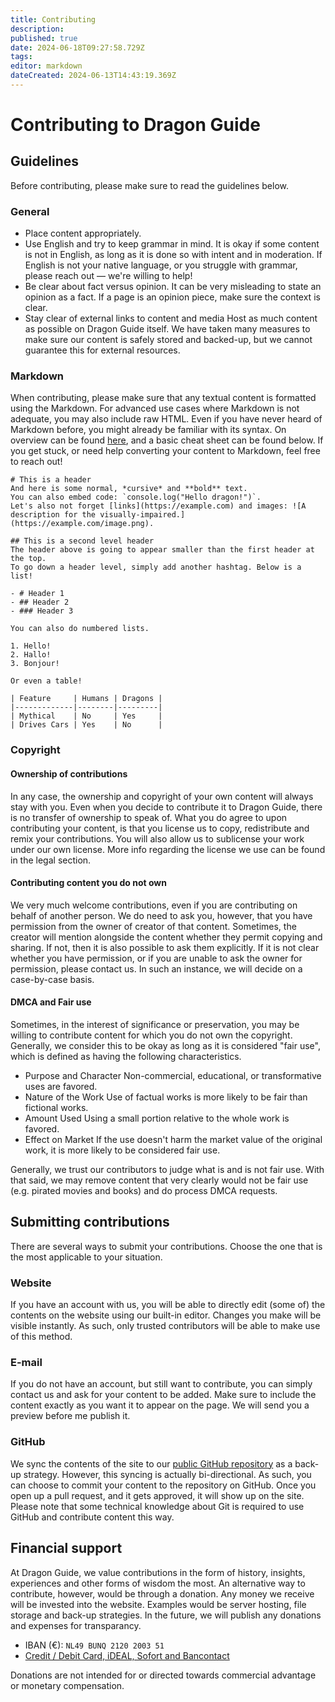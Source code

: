 ```yaml
---
title: Contributing
description: 
published: true
date: 2024-06-18T09:27:58.729Z
tags: 
editor: markdown
dateCreated: 2024-06-13T14:43:19.369Z
---
```


# Contributing to Dragon Guide

## Guidelines
Before contributing, please make sure to read the guidelines below.

### General
- Place content appropriately.
- Use English and try to keep grammar in mind.
	It is okay if some content is not in English, as long as it is done so with intent and in moderation. If English is not your native language, or you struggle with grammar, please reach out — we're willing to help!
- Be clear about fact versus opinion.
	It can be very misleading to state an opinion as a fact. If a page is an opinion piece, make sure the context is clear.
- Stay clear of external links to content and media
	Host as much content as possible on Dragon Guide itself. We have taken many measures to make sure our content is safely stored and backed-up, but we cannot guarantee this for external resources.

### Markdown
When contributing, please make sure that any textual content is formatted using the Markdown. For advanced use cases where Markdown is not adequate, you may also include raw HTML. Even if you have never heard of Markdown before, you might already be familiar with its syntax. On overview can be found [here](https://www.markdownguide.org/basic-syntax/), and a basic cheat sheet can be found below. If you get stuck, or need help converting your content to Markdown, feel free to reach out!

```
# This is a header
And here is some normal, *cursive* and **bold** text.
You can also embed code: `console.log("Hello dragon!")`.
Let's also not forget [links](https://example.com) and images: ![A description for the visually-impaired.](https://example.com/image.png).

## This is a second level header
The header above is going to appear smaller than the first header at the top.
To go down a header level, simply add another hashtag. Below is a list!

- # Header 1
- ## Header 2
- ### Header 3

You can also do numbered lists.

1. Hello!
2. Hallo!
3. Bonjour!

Or even a table!

| Feature     | Humans | Dragons |
|-------------|--------|---------|
| Mythical    | No     | Yes     |
| Drives Cars | Yes    | No      |
```

### Copyright

#### Ownership of contributions
In any case, the ownership and copyright of your own content will always stay with you. Even when you decide to contribute it to Dragon Guide, there is no transfer of ownership to speak of. What you do agree to upon contributing your content, is that you license us to copy, redistribute and remix your contributions. You will also allow us to sublicense your work under our own license. More info regarding the license we use can be found in the legal section.

#### Contributing content you do not own
We very much welcome contributions, even if you are contributing on behalf of another person. We do need to ask you, however, that you have permission from the owner of creator of that content. Sometimes, the creator will mention alongside the content whether they permit copying and sharing. If not, then it is also possible to ask them explicitly. If it is not clear whether you have permission, or if you are unable to ask the owner for permission, please contact us. In such an instance, we will decide on a case-by-case basis.

#### DMCA and Fair use
Sometimes, in the interest of significance or preservation, you may be willing to contribute content for which you do not own the copyright. Generally, we consider this to be okay as long as it is considered "fair use", which is defined as having the following characteristics.

- Purpose and Character
	Non-commercial, educational, or transformative uses are favored.
- Nature of the Work
	Use of factual works is more likely to be fair than fictional works.
- Amount Used
	Using a small portion relative to the whole work is favored.
- Effect on Market
	If the use doesn't harm the market value of the original work, it is more likely to be considered fair use.
  
Generally, we trust our contributors to judge what is and is not fair use. With that said, we may remove content that very clearly would not be fair use (e.g. pirated movies and books) and do process DMCA requests.

## Submitting contributions
There are several ways to submit your contributions. Choose the one that is the most applicable to your situation.

### Website
If you have an account with us, you will be able to directly edit (some of) the contents on the website using our built-in editor. Changes you make will be visible instantly. As such, only trusted contributors will be able to make use of this method.

### E-mail
If you do not have an account, but still want to contribute, you can simply contact us and ask for your content to be added. Make sure to include the content exactly as you want it to appear on the page. We will send you a preview before me publish it.

### GitHub
We sync the contents of the site to our [public GitHub repository](https://github.com/dragonguide/dragonguide) as a back-up strategy. However, this syncing is actually bi-directional. As such, you can choose to commit your content to the repository on GitHub. Once you open up a pull request, and it gets approved, it will show up on the site. Please note that some technical knowledge about Git is required to use GitHub and contribute content this way.

## Financial support
At Dragon Guide, we value contributions in the form of history, insights, experiences and other forms of wisdom the most. An alternative way to contribute, however, would be through a donation. Any money we receive will be invested into the website. Examples would be server hosting, file storage and back-up strategies. In the future, we will publish any donations and expenses for transparancy.

- IBAN (€): `NL49 BUNQ 2120 2003 51`
- [Credit / Debit Card, iDEAL, Sofort and Bancontact](https://bunq.me/dragonguide)

Donations are not intended for or directed towards commercial advantage or monetary compensation.